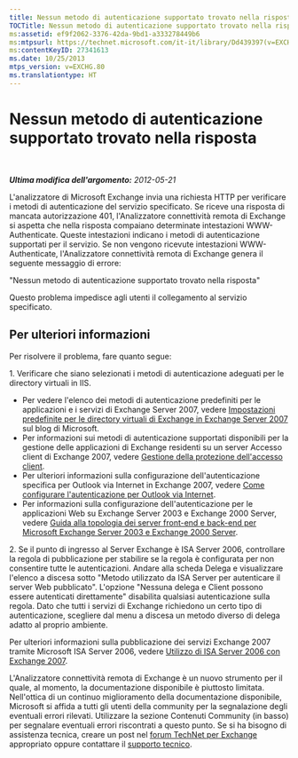 ```yaml
---
title: Nessun metodo di autenticazione supportato trovato nella risposta
TOCTitle: Nessun metodo di autenticazione supportato trovato nella risposta
ms:assetid: ef9f2062-3376-42da-9bd1-a333278449b6
ms:mtpsurl: https://technet.microsoft.com/it-it/library/Dd439397(v=EXCHG.80)
ms:contentKeyID: 27341613
ms.date: 10/25/2013
mtps_version: v=EXCHG.80
ms.translationtype: HT
---
```


# Nessun metodo di autenticazione supportato trovato nella risposta

 

***Ultima modifica dell'argomento:** 2012-05-21*

L'analizzatore di Microsoft Exchange invia una richiesta HTTP per verificare i metodi di autenticazione del servizio specificato. Se riceve una risposta di mancata autorizzazione 401, l'Analizzatore connettività remota di Exchange si aspetta che nella risposta compaiano determinate intestazioni WWW-Authenticate. Queste intestazioni indicano i metodi di autenticazione supportati per il servizio. Se non vengono ricevute intestazioni WWW-Authenticate, l'Analizzatore connettività remota di Exchange genera il seguente messaggio di errore:

"Nessun metodo di autenticazione supportato trovato nella risposta"

Questo problema impedisce agli utenti il collegamento al servizio specificato.

## Per ulteriori informazioni

Per risolvere il problema, fare quanto segue:

1\. Verificare che siano selezionati i metodi di autenticazione adeguati per le directory virtuali in IIS.

  - Per vedere l'elenco dei metodi di autenticazione predefiniti per le applicazioni e i servizi di Exchange Server 2007, vedere [Impostazioni predefinite per le directory virtuali di Exchange in Exchange Server 2007](http://go.microsoft.com/fwlink/?linkid=161402) sul blog di Microsoft.  
  - Per informazioni sui metodi di autenticazione supportati disponibili per la gestione delle applicazioni di Exchange residenti su un server Accesso client di Exchange 2007, vedere [Gestione della protezione dell'accesso client](http://go.microsoft.com/fwlink/?linkid=100585).  
  - Per ulteriori informazioni sulla configurazione dell'autenticazione specifica per Outlook via Internet in Exchange 2007, vedere [Come configurare l'autenticazione per Outlook via Internet](http://go.microsoft.com/fwlink/?linkid=161403).  
  - Per informazioni sulla configurazione dell'autenticazione per le applicazioni Web su Exchange Server 2003 e Exchange 2000 Server, vedere [Guida alla topologia dei server front-end e back-end per Microsoft Exchange Server 2003 e Exchange 2000 Server](http://go.microsoft.com/fwlink/?linkid=161404).  

2\. Se il punto di ingresso al Server Exchange è ISA Server 2006, controllare la regola di pubblicazione per stabilire se la regola è configurata per non consentire tutte le autenticazioni. Andare alla scheda Delega e visualizzare l'elenco a discesa sotto "Metodo utilizzato da ISA Server per autenticare il server Web pubblicato". L'opzione "Nessuna delega e Client possono essere autenticati direttamente" disabilita qualsiasi autenticazione sulla regola. Dato che tutti i servizi di Exchange richiedono un certo tipo di autenticazione, scegliere dal menu a discesa un metodo diverso di delega adatto al proprio ambiente.

Per ulteriori informazioni sulla pubblicazione dei servizi Exchange 2007 tramite Microsoft ISA Server 2006, vedere [Utilizzo di ISA Server 2006 con Exchange 2007](http://go.microsoft.com/fwlink/?linkid=161829).

L'Analizzatore connettività remota di Exchange è un nuovo strumento per il quale, al momento, la documentazione disponibile è piuttosto limitata. Nell'ottica di un continuo miglioramento della documentazione disponibile, Microsoft si affida a tutti gli utenti della community per la segnalazione degli eventuali errori rilevati. Utilizzare la sezione Contenuti Community (in basso) per segnalare eventuali errori riscontrati a questo punto. Se si ha bisogno di assistenza tecnica, creare un post nel [forum TechNet per Exchange](http://go.microsoft.com/fwlink/?linkid=73420) appropriato oppure contattare il [supporto tecnico](http://go.microsoft.com/fwlink/?linkid=8158).

